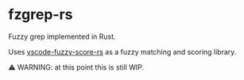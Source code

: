 # fzgrep-rs

Fuzzy grep implemented in Rust.

Uses [vscode-fuzzy-score-rs](https://github.com/semkiv/vs-code-fuzzy-score-rs) as a fuzzy matching and scoring library.

⚠️ WARNING: at this point this is still WIP.
